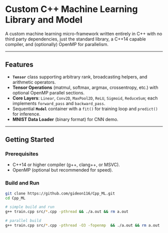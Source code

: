 # Custom C++ Machine Learning Library and Model

A custom machine learning micro-framework written entirely in C++ with no third party dependencies, just the standard library, a C++14 capable compiler, and (optionally) OpenMP for parallelism.  

---

## Features

* **`Tensor`** class supporting arbitrary rank, broadcasting helpers, and arithmetic operators.
* **Tensor Operations** (matmul, softmax, argmax, crossentropy, etc.) with optional OpenMP parallel sections.
* **Core Layers**: `Linear`, `Conv2D`, `MaxPool2D`, `ReLU`, `Sigmoid`, `ReduceSum`; each implements `forward_pass` and `backward_pass`.
* Sequential **`Model`** container with a `fit()` for training loop and `predict()` for inference.
* **MNIST Data Loader** (binary format) for CNN demo.
---

## Getting Started

### Prerequisites

* C++14 or higher compiler (g++, clang++, or MSVC).  
* OpenMP (optional but recommended for speed).  

### Build and Run

```bash
git clone https://github.com/gideon116/Cpp_ML.git
cd Cpp_ML

# simple build and run
g++ train.cpp src/*.cpp -pthread && ./a.out && rm a.out

# parallel build
g++ train.cpp src/*.cpp -pthread -O3 -fopenmp  && ./a.out && rm a.out